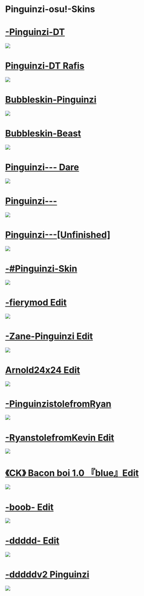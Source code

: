 # Pinguinzi-osu!-Skins
# [-Pinguinzi-DT](https://drive.google.com/file/d/1TzVw9KoqN50Wa2OWtclh3k-z8QiIMCeP/view)
![](https://i.imgur.com/St3e2qR.jpeg)
# [Pinguinzi-DT Rafis](https://drive.google.com/file/d/192JS1w34sTkIlwh4SwymFo3J5p7Ic5eX/view)
![](https://i.imgur.com/VyGypNA.jpeg)
# [Bubbleskin-Pinguinzi](https://drive.google.com/file/d/10YOx45xB4WdzyDkX63TD86_4A-1AekSc/view)
![](https://i.imgur.com/1oUsr8d.jpeg)
# [Bubbleskin-Beast](https://drive.google.com/file/d/1l3_llD5QWI_hv-aCErRHTP2gJ9i_wYHD/view)
![](https://i.imgur.com/JlAmXYL.jpeg)
# [Pinguinzi--- Dare](https://drive.google.com/file/d/14j9QK1k6h0O63Ju7wYFGclcY3CEfwhBk/view)
![](https://i.imgur.com/rqrdUig.jpeg)
# [Pinguinzi---](https://drive.google.com/file/d/1B0G-_UCF9nu1r6yt0sfecCyA_XhTcBu8/view)
![](https://i.imgur.com/xQAswCc.jpeg)
# [Pinguinzi---[Unfinished]](https://drive.google.com/file/d/1T8OGv1obfO81ACLuqIQEI7Je7YykMjqC/view)
![](https://i.imgur.com/tfHduEb.jpeg)
# [-#Pinguinzi-Skin](https://drive.google.com/file/d/1raj5LYejamDqXXTVtMosyuDajBnNywoJ/view)
![](https://i.imgur.com/cV2rqMB.jpeg)
# [-fierymod Edit](https://drive.google.com/file/d/1dv8_RECUNOkq-bCDhMKFcNUjW6sFpEU4/view)
![](https://i.imgur.com/ZRjjeqG.jpeg)
# [-Zane-Pinguinzi Edit](https://drive.google.com/file/d/1AcIVC9y2tct_nAlFKubGTfQefhQXj0WD/view)
![](https://i.imgur.com/GhHsY8j.jpeg)
# [Arnold24x24 Edit](https://drive.google.com/file/d/1bMuET6WUz-wTpeXbHd1yGcb71D4Wnpba/view)
![](https://i.imgur.com/OAzj396.jpeg)
# [-PinguinzistolefromRyan](https://drive.google.com/file/d/1CkKBk4ea1GvstOPCDDPhkJK2iB0filXR/view)
![](https://i.imgur.com/IkbWz7h.jpeg)
# [-RyanstolefromKevin Edit](https://drive.google.com/file/d/1WRjwgLDz_RiR3qf6iO1d3ebFPaQF7ra5/view)
![](https://i.imgur.com/cWBBE8Q.jpeg)
# [《CK》 Bacon boi 1.0 『blue』Edit](https://drive.google.com/file/d/18VhLteEhqeAsTqpT-nVTuEtiGsCvBDAk/view)
![](https://i.imgur.com/dvKNH2X.jpeg)
# [-boob- Edit](https://drive.google.com/file/d/11ozhQ6QKJpd8In_ANwByHAjtzNpvEs1c/view)
![](https://i.imgur.com/mkeKpb5.jpeg)
# [-ddddd- Edit](https://drive.google.com/file/d/1YsZ8JX6G73OC8VXiCAK4vj8eWSb78fUY/view)
![](https://i.imgur.com/twkk5RO.jpeg)
# [-dddddv2 Pinguinzi](https://drive.google.com/file/d/1X8IgaDEU0jILWZMT62Ur4NMwPjMjaO1k/view)
![](https://i.imgur.com/UJ3fDXS.jpeg)

